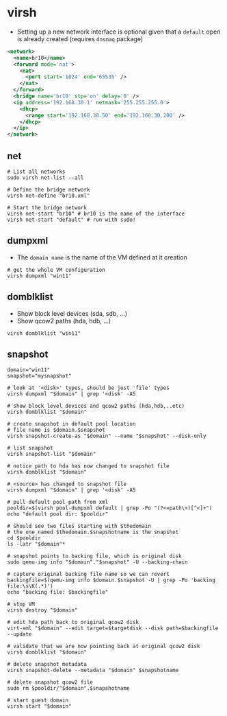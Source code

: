 # virsh

- Setting up a new network interface is optional given that a `default` open is already created (requires `dnsmaq` package)

```xml
<network>
  <name>br10</name>
  <forward mode='nat'>
    <nat>
      <port start='1024' end='65535' />
    </nat>
  </forward>
  <bridge name='br10' stp='on' delay='0' />
  <ip address='192.168.30.1' netmask='255.255.255.0'>
    <dhcp>
      <range start='192.168.30.50' end='192.168.30.200' />
    </dhcp>
  </ip>
</network>
```

## net

```shell
# List all networks
sudo virsh net-list --all

# Define the bridge network
virsh net-define "br10.xml"

# Start the bridge network
virsh net-start "br10" # br10 is the name of the interface
virsh net-start "default" # run with sudo!
```

## dumpxml

- The `domain name` is the name of the VM defined at it creation

```shell
# get the whole VM configuration
virsh dumpxml "win11"
```

## domblklist

- Show block level devices (sda, sdb, ...)
- Show qcow2 paths (hda, hdb, ...)

```shell
virsh domblklist "win11"
```

## snapshot

```shell
domain="win11"
snapshot="mysnapshot"
```

```shell
# look at '<disk>' types, should be just 'file' types
virsh dumpxml "$domain" | grep '<disk' -A5

# show block level devices and qcow2 paths (hda,hdb,..etc)
virsh domblklist "$domain"

# create snapshot in default pool location
# file name is $domain.$snapshot
virsh snapshot-create-as "$domain" --name "$snapshot" --disk-only

# list snapshot
virsh snapshot-list "$domain"
```

```shell
# notice path to hda has now changed to snapshot file
virsh domblklist "$domain"

# <source> has changed to snapshot file
virsh dumpxml "$domain" | grep '<disk' -A5

# pull default pool path from xml
pooldir=$(virsh pool-dumpxml default | grep -Po "(?<=path\>)[^<]+")
echo "default pool dir: $pooldir"

# should see two files starting with $thedomain
# the one named $thedomain.$snapshotname is the snapshot
cd $pooldir
ls -latr "$domain"*

# snapshot points to backing file, which is original disk
sudo qemu-img info "$domain"."$snapshot" -U --backing-chain

# capture original backing file name so we can revert
backingfile=$(qemu-img info $domain.$snapshot -U | grep -Po 'backing file:\s\K(.*)')
echo "backing file: $backingfile"
```

```shell
# stop VM
virsh destroy "$domain"

# edit hda path back to original qcow2 disk
virt-xml "$domain" --edit target=$targetdisk --disk path=$backingfile --update

# validate that we are now pointing back at original qcow2 disk
virsh domblklist "$domain"

# delete snapshot metadata
virsh snapshot-delete --metadata "$domain" $snapshotname

# delete snapshot qcow2 file
sudo rm $pooldir/"$domain".$snapshotname

# start guest domain
virsh start "$domain"
```
